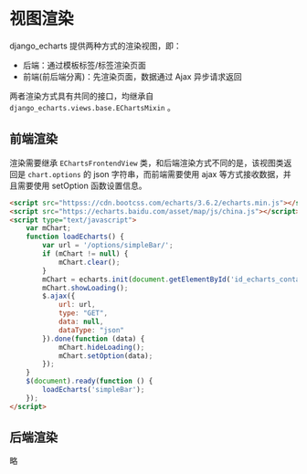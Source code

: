 # 视图渲染

django_echarts 提供两种方式的渲染视图，即：

- 后端：通过模板标签/标签渲染页面
- 前端(前后端分离)：先渲染页面，数据通过 Ajax 异步请求返回

两者渲染方式具有共同的接口，均继承自 `django_echarts.views.base.EChartsMixin` 。

## 前端渲染


渲染需要继承 `EChartsFrontendView` 类，和后端渲染方式不同的是，该视图类返回是 `chart.options` 的 json 字符串，而前端需要使用 ajax 等方式接收数据，并且需要使用 setOption 函数设置信息。

```html
<script src="httpss://cdn.bootcss.com/echarts/3.6.2/echarts.min.js"></script>
<script src="https://echarts.baidu.com/asset/map/js/china.js"></script>
<script type="text/javascript">
    var mChart;
    function loadEcharts() {
        var url = '/options/simpleBar/';
        if (mChart != null) {
            mChart.clear();
        }
        mChart = echarts.init(document.getElementById('id_echarts_container'));
        mChart.showLoading();
        $.ajax({
            url: url,
            type: "GET",
            data: null,
            dataType: "json"
        }).done(function (data) {
            mChart.hideLoading();
            mChart.setOption(data);
        });
    }
    $(document).ready(function () {
        loadEcharts('simpleBar');
    });
</script>
```
## 后端渲染

略